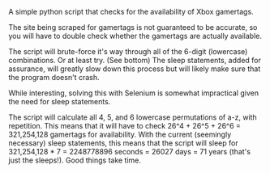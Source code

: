 A simple python script that checks for the availability of Xbox gamertags.

The site being scraped for gamertags is not guaranteed to be accurate, so you will have to double check whether the gamertags are actually available. 

The script will brute-force it's way through all of the 6-digit (lowercase) combinations.
Or at least try. (See bottom)
The sleep statements, added for assurance, will greatly slow down this process but will likely make sure that the program doesn't crash.

While interesting, solving this with Selenium is somewhat impractical given the need for sleep statements.

The script will calculate all 4, 5, and 6 lowercase permutations of a-z, with repetition.
This means that it will have to check 26^4 + 26^5 + 26^6 = 321,254,128 gamertags for availability.
With the current (seemingly necessary) sleep statements, this means that the script will sleep for 321,254,128 * 7 = 2248778896 seconds = 26027 days = 71 years (that's just the sleeps!). Good things take time.
